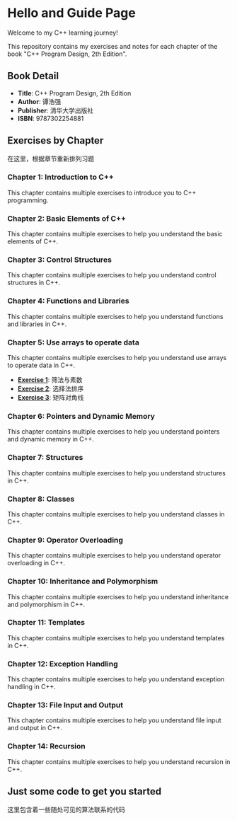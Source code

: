 # Hello and Guide Page

Welcome to my C++ learning journey! 

This repository contains my exercises and notes for each chapter of the book "C++ Program Design, 2th Edition". 

## Book Detail

- **Title**: C++ Program Design, 2th Edition
- **Author**: 谭浩强
- **Publisher**: 清华大学出版社
- **ISBN**: 9787302254881

## Exercises by Chapter

在这里，根据章节重新排列习题

### Chapter 1: Introduction to C++
This chapter contains multiple exercises to introduce you to C++ programming.

### Chapter 2: Basic Elements of C++
This chapter contains multiple exercises to help you understand the basic elements of C++.

### Chapter 3: Control Structures
This chapter contains multiple exercises to help you understand control structures in C++.

### Chapter 4: Functions and Libraries
This chapter contains multiple exercises to help you understand functions and libraries in C++.

### Chapter 5: Use arrays to operate data
This chapter contains multiple exercises to help you understand use arrays to operate data in C++.

- [**Exercise 1**](../chapter5/exercise1.cpp): 筛法与素数
- [**Exercise 2**](): 选择法排序
- [**Exercise 3**](): 矩阵对角线

### Chapter 6: Pointers and Dynamic Memory
This chapter contains multiple exercises to help you understand pointers and dynamic memory in C++.

### Chapter 7: Structures
This chapter contains multiple exercises to help you understand structures in C++.

### Chapter 8: Classes
This chapter contains multiple exercises to help you understand classes in C++.

### Chapter 9: Operator Overloading
This chapter contains multiple exercises to help you understand operator overloading in C++.

### Chapter 10: Inheritance and Polymorphism
This chapter contains multiple exercises to help you understand inheritance and polymorphism in C++.

### Chapter 11: Templates
This chapter contains multiple exercises to help you understand templates in C++.

### Chapter 12: Exception Handling
This chapter contains multiple exercises to help you understand exception handling in C++.

### Chapter 13: File Input and Output
This chapter contains multiple exercises to help you understand file input and output in C++.

### Chapter 14: Recursion
This chapter contains multiple exercises to help you understand recursion in C++.

## Just some code to get you started

这里包含着一些随处可见的算法联系的代码



